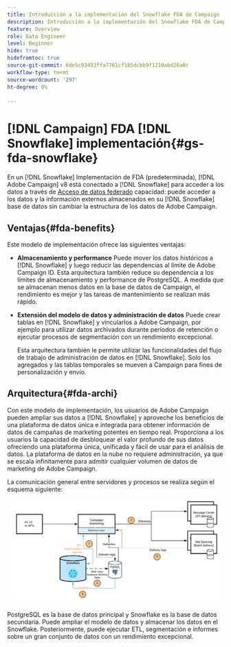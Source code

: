 ```yaml
---
title: Introducción a la implementación del Snowflake FDA de Campaign
description: Introducción a la implementación del Snowflake FDA de Campaign
feature: Overview
role: Data Engineer
level: Beginner
hide: true
hidefromtoc: true
source-git-commit: 6de5c93453ffa7761cf185dcbb9f1210abd26a0c
workflow-type: tm+mt
source-wordcount: '297'
ht-degree: 0%

---
```


# [!DNL Campaign] FDA [!DNL Snowflake] implementación{#gs-fda-snowflake}

En un [!DNL Snowflake] Implementación de FDA (predeterminada), [!DNL Adobe Campaign] v8 está conectado a [!DNL Snowflake] para acceder a los datos a través de [Acceso de datos federado](../connect/fda.md) capacidad: puede acceder a los datos y la información externos almacenados en su [!DNL Snowflake] base de datos sin cambiar la estructura de los datos de Adobe Campaign.

## Ventajas{#fda-benefits}

Este modelo de implementación ofrece las siguientes ventajas:

* **Almacenamiento y performance**
Puede mover los datos históricos a [!DNL Snowflake] y luego reducir las dependencias al límite de Adobe Campaign ID. Esta arquitectura también reduce su dependencia a los límites de almacenamiento y performance de PostgreSQL. A medida que se almacenan menos datos en la base de datos de Campaign, el rendimiento es mejor y las tareas de mantenimiento se realizan más rápido.

* **Extensión del modelo de datos y administración de datos**
Puede crear tablas en [!DNL Snowflake] y vincularlos a Adobe Campaign, por ejemplo para utilizar datos archivados durante períodos de retención o ejecutar procesos de segmentación con un rendimiento excepcional.

   Esta arquitectura también le permite utilizar las funcionalidades del flujo de trabajo de administración de datos en [!DNL Snowflake]. Solo los agregados y las tablas temporales se mueven a Campaign para fines de personalización y envío.


## Arquitectura{#fda-archi}

Con este modelo de implementación, los usuarios de Adobe Campaign pueden ampliar sus datos a [!DNL Snowflake] y aproveche los beneficios de una plataforma de datos única e integrada para obtener información de datos de campañas de marketing potentes en tiempo real. Proporciona a los usuarios la capacidad de desbloquear el valor profundo de sus datos ofreciendo una plataforma única, unificada y fácil de usar para el análisis de datos. La plataforma de datos en la nube no requiere administración, ya que se escala infinitamente para admitir cualquier volumen de datos de marketing de Adobe Campaign.

La comunicación general entre servidores y procesos se realiza según el esquema siguiente:

![](assets/fda-architecture.png)

PostgreSQL es la base de datos principal y Snowflake es la base de datos secundaria. Puede ampliar el modelo de datos y almacenar los datos en el Snowflake. Posteriormente, puede ejecutar ETL, segmentación e informes sobre un gran conjunto de datos con un rendimiento excepcional.
